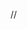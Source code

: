 <a href="/[!Systeme::getMenu(Unibio/Laboratoire)!]" id="RechercheLabo"></a>
<a href="https://resu.unibio.fr" target="_blank" id="ResultatsEnLigne"></a>
//<a href="http://www.mesanalyses.fr" target="_blank" id="ResultatsEnLigne"></a>